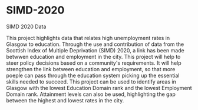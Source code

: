 # SIMD-2020
SIMD 2020 Data 

This project highlights data that relates high unemployment rates in Glasgow to education. Through the use and contribution of data from the Scottish Index of Multiple Deprivation (SIMD) 2020, a link has been made betwwen education and employment in the city. 
This project will help to steer policy decisions based on a community's requirements. It will help strengthen the link between education and employment, so that more poeple can pass through the education system picking up the essential skills needed to succeed.
This project can be used to identify areas in Glasgow with the lowest Education Domain rank and the lowest Employment Domain rank. Attainment levels can also be used, highlighting the gap between the highest and lowest rates in the city. 
